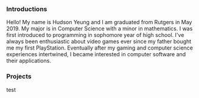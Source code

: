 ### Introductions

Hello! My name is Hudson Yeung and I am graduated from Rutgers in May 2019. My major is in Computer Science with a minor in mathematics.
I was first introduced to programming in sophomore year of high school. I've always been enthusiastic about video games ever since my father bought me my first PlayStation. Eventually after my gaming and computer science experiences intertwined, I became interested in computer software and their applications.

### Projects 

test 
